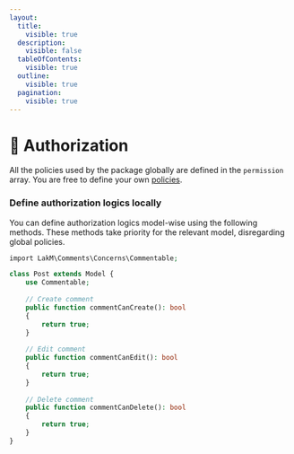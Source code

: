 ```yaml
---
layout:
  title:
    visible: true
  description:
    visible: false
  tableOfContents:
    visible: true
  outline:
    visible: true
  pagination:
    visible: true
---
```


# 🔐 Authorization

All the policies used by the package globally are defined in the `permission` array. You are free to define your own [policies](https://laravel.com/docs/11.x/authorization).

### Define authorization logics locally

You can define authorization logics model-wise using the following methods. These methods take priority for the relevant model, disregarding global policies.

```php
import LakM\Comments\Concerns\Commentable;

class Post extends Model {
    use Commentable;
    
    // Create comment
    public function commentCanCreate(): bool
    {
        return true;
    }
    
    // Edit comment
    public function commentCanEdit(): bool
    {
        return true;
    }
    
    // Delete comment
    public function commentCanDelete(): bool
    {
        return true;
    }
}
```
